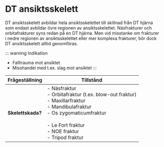 # DT ansiktsskelett

DT ansiktsskelett avbildar hela ansiktsskelettet till skillnad från DT hjärna som endast avbildar övre regionen av ansiktsskelettet. Näsfrakturer och orbitafrakturer syns redan på en DT hjärna. Men vid misstanke om frakturer i nedre regionen av ansiktsskelettet eller mer komplexa frakturer, bör dock DT ansiktsskelett alltid genomföras.

::: warning Indikation
- Falltrauma mot ansiktet
- Misshandel med t.ex. slag mot ansiktet
:::


| Frågeställning       | Tillstånd           |
| ------------- |-------------| 
| <b>Skelettskada?</b> | - Näsfraktur<br> - Orbitafraktur (t.ex. blow-out fraktur)<br> - Maxillarfraktur<br> - Mandibulafraktur<br> - Os zygomaticumfraktur<br><br> - Le Fort fraktur<br> - NOE fraktur<br> - Tripod fraktur|